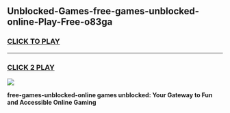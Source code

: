 
## Unblocked-Games-free-games-unblocked-online-Play-Free-o83ga
<h3>
<a href="https://premium76.site?title=free-games-unblocked-online&ref=18A1">CLICK TO PLAY</a></h3>
<hr>

<h3>
<a href="https://premium76.site?title=free-games-unblocked-online&ref=18A1">CLICK 2 PLAY</a>
  
</h3>

<a href="https://premium76.site?title=free-games-unblocked-online&ref=18A1"><img src="https://clearcache.store/games.png"></a>


**free-games-unblocked-online games unblocked: Your Gateway to Fun and Accessible Online Gaming**
